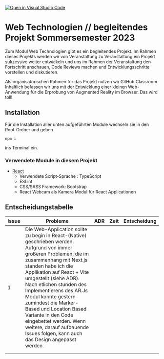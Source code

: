 [![Open in Visual Studio Code](https://classroom.github.com/assets/open-in-vscode-c66648af7eb3fe8bc4f294546bfd86ef473780cde1dea487d3c4ff354943c9ae.svg)](https://classroom.github.com/online_ide?assignment_repo_id=10772887&assignment_repo_type=AssignmentRepo)
# Web Technologien // begleitendes Projekt Sommersemester 2023
Zum Modul Web Technologien gibt es ein begleitendes Projekt. Im Rahmen dieses Projekts werden wir von Veranstaltung zu Veranstaltung ein Projekt sukzessive weiter entwickeln und uns im Rahmen der Veranstaltung den Fortschritt anschauen, Code Reviews machen und Entwicklungsschritte vorstellen und diskutieren.

Als organisatorischen Rahmen für das Projekt nutzen wir GitHub Classroom. Inhaltlich befassen wir uns mit der Entwicklung einer kleinen Web-Anwendung für die Erprobung von Augmented Reality im Browser. Das wird toll!

## Installation

Für die Installation aller unten aufgeführten Module wechseln sie in den Root-Ordner und geben
````
npm i 
````
ins Terminal ein.

### Verwendete Module in diesem Projekt
* [React](https://react.dev/learn/start-a-new-react-project)
  * Verwendete Script-Sprache : TypeScript
  * ESLint
  * CSS/SASS Framework: Bootstrap
  * React Webcam als Kamera Modul für React Applicationen

## Entscheidungstabelle
| Issue | Probleme                                                                                                                                                                                                                                                                                                                                                                                                       | ADR | Zeit | Entscheidung                    |
|-------|----------------------------------------------------------------------------------------------------------------------------------------------------------------------------------------------------------------------------------------------------------------------------------------------------------------------------------------------------------------------------------------------------------------|-----|------|---------------------------------|
| 1     | Die Web-Application sollte zu begin in React-(Native) geschrieben werden. Aufgrund von immer größeren Problemen, die im zusammenhang mit Next.js standen habe ich die Applikation auf React + Vite umgestellt (siehe ADR). Nach etlichen stunden des Implementierens des AR.Js Modul konnte gestern zumindest die Marker-Based und Location Based Variante in den Code eingebettet werden. Wenn weitere, darauf aufbauende Issues folgen, kann auch das Design angepasst werden. |
|       |                                                                                                                                                                                                                                                                                                                                                                                                                |     |      |                                 |
|       |                                                                                                                                                                                                                                                                                                                                                                                                                |     |      |                                 |
